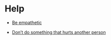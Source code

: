 # Help


 - [Be empathetic](../Be%20empathetic/index.md)
    
 - [Don’t do something that hurts another person](../Don’t%20do%20something%20that%20hurts%20another%20person/index.md)
    

